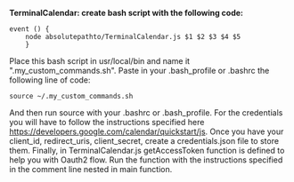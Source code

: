 **TerminalCalendar: create bash script with the following code:**

```
event () {
    node absolutepathto/TerminalCalendar.js $1 $2 $3 $4 $5
    }
```
Place this bash script in usr/local/bin and name it ".my_custom_commands.sh". Paste in your .bash_profile or .bashrc the following line of code:
```
source ~/.my_custom_commands.sh
```
And then run source with your .bashrc or .bash_profile.
For the credentials you will have to follow the instructions specified here <https://developers.google.com/calendar/quickstart/js>. Once you have your client_id, redirect_uris, client_secret, create a credentials.json file to store them. Finally, in TerminalCalendar.js getAccessToken function is defined to help you with Oauth2 flow. Run the function with the instructions specified in the comment line nested in main function. 